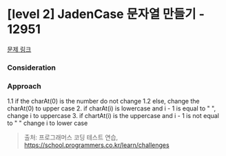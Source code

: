 # [level 2] JadenCase 문자열 만들기 - 12951 

[문제 링크](https://school.programmers.co.kr/learn/courses/30/lessons/12951) 

### Consideration


### Approach 
1.1 if the charAt(0) is the number do not change
1.2 else, change the charAt(0) to upper case
2. if charAt(i) is lowercase and i - 1 is equal to " ", change i to uppercase
3. if chartAt(i) is the uppercase and i - 1 is not equal to " " change i to lower case

> 출처: 프로그래머스 코딩 테스트 연습, https://school.programmers.co.kr/learn/challenges
